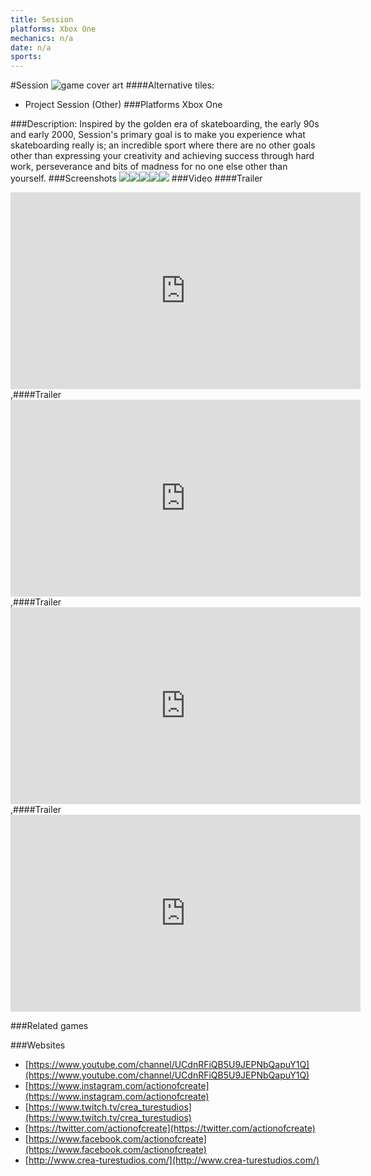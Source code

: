 ```yaml
---
title: Session
platforms: Xbox One
mechanics: n/a
date: n/a
sports: 
---
```

#Session
![game cover art](//images.igdb.com/igdb/image/upload/t_cover_big/ki1ojhvkgcvppomzmj2q.jpg "Logo Title Text 1")
####Alternative tiles:
* Project Session (Other)
###Platforms
Xbox One

###Description:
Inspired by the golden era of skateboarding, the early 90s and early 2000, Session's primary goal is to make you experience what skateboarding really is; an incredible sport where there are no other goals other than expressing your creativity and achieving success through hard work, perseverance and bits of madness for no one else other than yourself.
###Screenshots
<a target="_blank" href="//images.igdb.com/igdb/image/upload/t_cover_big/wcjbn6nyfys4jxhc5ega.jpg"><img src="//images.igdb.com/igdb/image/upload/t_thumb/wcjbn6nyfys4jxhc5ega.jpg"/></a><a target="_blank" href="//images.igdb.com/igdb/image/upload/t_cover_big/abeuqjjfijhwdbxg2ebd.jpg"><img src="//images.igdb.com/igdb/image/upload/t_thumb/abeuqjjfijhwdbxg2ebd.jpg"/></a><a target="_blank" href="//images.igdb.com/igdb/image/upload/t_cover_big/plbeujv4ho6fbkp2cijo.jpg"><img src="//images.igdb.com/igdb/image/upload/t_thumb/plbeujv4ho6fbkp2cijo.jpg"/></a><a target="_blank" href="//images.igdb.com/igdb/image/upload/t_cover_big/vccoxxyp0v3yunnvneq3.jpg"><img src="//images.igdb.com/igdb/image/upload/t_thumb/vccoxxyp0v3yunnvneq3.jpg"/></a><a target="_blank" href="//images.igdb.com/igdb/image/upload/t_cover_big/mfrurgafjj00f3dce575.jpg"><img src="//images.igdb.com/igdb/image/upload/t_thumb/mfrurgafjj00f3dce575.jpg"/></a>
###Video
####Trailer

<iframe width="560" height="315" src="https://www.youtube.com/embed/K591m5p_Wlw" frameborder="0" allowfullscreen></iframe>
,####Trailer

<iframe width="560" height="315" src="https://www.youtube.com/embed/KKVtcg5uB94" frameborder="0" allowfullscreen></iframe>
,####Trailer

<iframe width="560" height="315" src="https://www.youtube.com/embed/ZVqWyxQKZmM" frameborder="0" allowfullscreen></iframe>
,####Trailer

<iframe width="560" height="315" src="https://www.youtube.com/embed/JJgwodJHFQk" frameborder="0" allowfullscreen></iframe>

###Related games

###Websites
* [https://www.youtube.com/channel/UCdnRFiQB5U9JEPNbQapuY1Q](https://www.youtube.com/channel/UCdnRFiQB5U9JEPNbQapuY1Q)
* [https://www.instagram.com/actionofcreate](https://www.instagram.com/actionofcreate)
* [https://www.twitch.tv/crea_turestudios](https://www.twitch.tv/crea_turestudios)
* [https://twitter.com/actionofcreate](https://twitter.com/actionofcreate)
* [https://www.facebook.com/actionofcreate](https://www.facebook.com/actionofcreate)
* [http://www.crea-turestudios.com/](http://www.crea-turestudios.com/)
